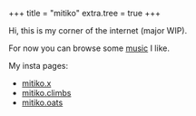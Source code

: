 +++
title = "mitiko"
extra.tree = true
+++

Hi, this is my corner of the internet (major WIP).

For now you can browse some [music](@/music/_index.md) I like.

My insta pages:

<nav>

- [mitiko.x](https://instagram.com/mitiko.x)
- [mitiko.climbs](https://instagram.com/mitiko.climbs)
- [mitiko.oats](https://instagram.com/mitiko.oats)
</nav>
